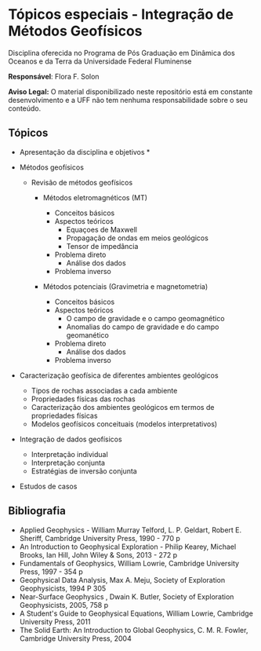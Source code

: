 # Tópicos especiais - Integração de Métodos Geofísicos

Disciplina oferecida no Programa de Pós Graduação em Dinâmica dos Oceanos e da Terra da Universidade Federal Fluminense

**Responsável**: Flora F. Solon

**Aviso Legal:** O material disponibilizado neste repositório está em constante desenvolvimento e a UFF não tem nenhuma responsabilidade sobre o seu conteúdo.


## Tópicos

* Apresentação da disciplina e objetivos
  *
* Métodos geofísicos
  * Revisão de métodos geofísicos
    * Métodos eletromagnéticos (MT)
      * Conceitos básicos
      * Aspectos teóricos
        * Equaçoes de Maxwell
        * Propagação de ondas em meios geológicos
        * Tensor de impedância 
      * Problema direto
        * Análise dos dados
      * Problema inverso
      
    * Métodos potenciais (Gravimetria e magnetometria)
      * Conceitos básicos
      * Aspectos teóricos
        * O campo de gravidade e o campo geomagnético
        * Anomalias do campo de gravidade e do campo geomanético
      * Problema direto
        * Análise dos dados
      * Problema inverso
  
* Caracterização geofísica de diferentes ambientes geológicos
  * Tipos de rochas associadas a cada ambiente
  * Propriedades físicas das rochas
  * Caracterização dos ambientes geológicos em termos de propriedades físicas
  * Modelos geofísicos conceituais (modelos interpretativos)
  
* Integração de dados geofísicos
  * Interpretação individual
  * Interpretação conjunta
  * Estratégias de inversão conjunta

* Estudos de casos
  
  

## Bibliografia

* Applied Geophysics - William Murray Telford, L. P. Geldart, Robert E. Sheriff, Cambridge University Press, 1990 - 770 p
* An Introduction to Geophysical Exploration - Philip Kearey, Michael Brooks, Ian Hill, John Wiley & Sons, 2013 - 272 p
* Fundamentals of Geophysics, William Lowrie,  Cambridge University Press, 1997 - 354 p
* Geophysical Data Analysis, Max A. Meju, Society of Exploration Geophysicists, 1994 P 305
* Near-Surface Geophysics , Dwain K. Butler, Society of Exploration Geophysicists, 2005, 758 p
* A Student's Guide to Geophysical Equations, William Lowrie, Cambridge University Press, 2011
* The Solid Earth: An Introduction to Global Geophysics, C. M. R. Fowler, Cambridge University Press, 2004

